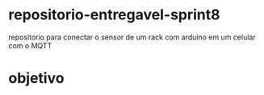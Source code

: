 # repositorio-entregavel-sprint8
repositorio para conectar o sensor de um rack com arduino em um celular com o MQTT
# objetivo
